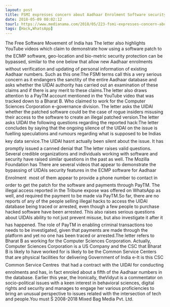 ```yaml
---
layout: post
title: FSMI expresses concern about Aadhaar Enrolment Software security
date: 2018-05-09 00:02:12
tourl: https://www.medianama.com/2018/05/223-fsmi-expresses-concern-about-aadhaar-enrolment-software-security/
tags: [Hack,WhatsApp]
---
```

The Free Software Movement of India has The letter also highlights YouTube videos which claim to demonstrate how using a software patch to the ECMP software, geo-location and bio-metric security protection can be bypassed, similar to the one below that allow new Aadhaar enrolments without verification and updating of personal information of existing Aadhaar numbers. Such as this one:The FSMI terms call this a very serious concern as it endangers the sanctity of the entire Aadhaar database and asks whether the UIDAI authority has carried out an examination of these claims and if there is any merit to these claims.The letter also draws attention to a PayTM account mentioned in the YouTube video that was tracked down to a Bharat B. Who claimed to work for the Computer Sciences Corporation e-governance division. The letter asks the UIDAI whether the patched software could be the case of rogue insiders misusing their access to the software to create an illegal patched version.The letter asks UIDAI the following questions regarding the reported hack:The letter concludes by saying that the ongoing silence of the UIDAI on the issue is fuelling speculations and rumours regarding what is supposed to be Indias key data service.The UIDAI hasnt actually been silent about the issue. It has promptly issued a canned denial that The letter raises valid questions. Several credible organizations and individuals working with software and security have raised similar questions in the past as well. The Mozilla Foundation has There are several videos that appear to demonstrate the bypassing of UIDAIs security features in the ECMP software for Aadhaar Enrolment  most of them appear to provide a phone number to contact in order to get the patch for the software and payments through PayTM. The illegal access reported in the Tribune expose was offered on WhatsApp as well, and required the payment to be made via PayTM.So far, there are no reports of any of the people selling illegal hacks to access the UIDAI database being traced or arrested, even though a few people to purchase hacked software have been arrested. This also raises serious questions about UIDAIs ability to not just prevent misuse, but also investigate it after it has happened. The role of PayTM in enabling criminal transactions too needs to be investigated, given that payments are made through the platform and yet no one has been traced or arrested.The letter refers to Bharat B as working for the Computer Sciences Corporation. Actually, Computer Sciences Corporation is a US Company and the CSC that Bharat B is likely to have worked for is likely to be the Common Service Centers that are physical facilities for delivering Government of India e-It is this CSC  Common Service Centres  that had a contract with the UIDAI for conducting enrolments and has, in fact enroled about a fifth of the Aadhaar numbers in the database. Earlier this year, the Ironically, theVidyut is a commentator on socio-political issues with a keen interest in behavioral sciences, digital rights and security and manages to engage her various proficiencies to bring an unusual perspective to issues related with the intersection of tech and people.You must Š 2008-2018 Mixed Bag Media Pvt. Ltd.